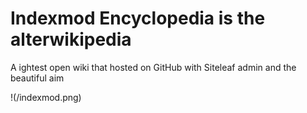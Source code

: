 # Indexmod Encyclopedia is the alterwikipedia 

A ightest open wiki that hosted on GitHub with Siteleaf admin and the beautiful aim

!(/indexmod.png)


    




